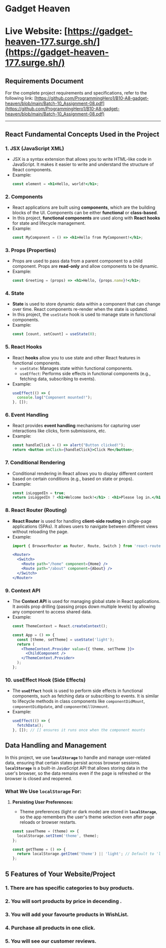 # Gadget Heaven

# **Live Website**: [https://gadget-heaven-177.surge.sh/](https://gadget-heaven-177.surge.sh/)


## Requirements Document
For the complete project requirements and specifications, refer to the following link:
[https://github.com/ProgrammingHero1/B10-A8-gadget-heaven/blob/main/Batch-10_Assignment-08.pdf](https://github.com/ProgrammingHero1/B10-A8-gadget-heaven/blob/main/Batch-10_Assignment-08.pdf)

---



## React Fundamental Concepts Used in the Project

### 1. **JSX (JavaScript XML)**
   - JSX is a syntax extension that allows you to write HTML-like code in JavaScript. It makes it easier to write and understand the structure of React components.
   - Example:
     ```jsx
     const element = <h1>Hello, world!</h1>;
     ```

### 2. **Components**
   - React applications are built using **components**, which are the building blocks of the UI. Components can be either **functional** or **class-based**.
   - In this project, **functional components** are used along with **React hooks** for state and lifecycle management.
   - Example:
     ```jsx
     const MyComponent = () => <h1>Hello from MyComponent!</h1>;
     ```

### 3. **Props (Properties)**
   - Props are used to pass data from a parent component to a child component. Props are **read-only** and allow components to be dynamic.
   - Example:
     ```jsx
     const Greeting = (props) => <h1>Hello, {props.name}!</h1>;
     ```

### 4. **State**
   - **State** is used to store dynamic data within a component that can change over time. React components re-render when the state is updated.
   - In this project, the `useState` hook is used to manage state in functional components.
   - Example:
     ```jsx
     const [count, setCount] = useState(0);
     ```

### 5. **React Hooks**
   - React **hooks** allow you to use state and other React features in functional components.
     - `useState`: Manages state within functional components.
     - `useEffect`: Performs side effects in functional components (e.g., fetching data, subscribing to events).
   - Example:
     ```jsx
     useEffect(() => {
       console.log("Component mounted!");
     }, []);
     ```

### 6. **Event Handling**
   - React provides **event handling** mechanisms for capturing user interactions like clicks, form submissions, etc.
   - Example:
     ```jsx
     const handleClick = () => alert("Button clicked!");
     return <button onClick={handleClick}>Click Me</button>;
     ```

### 7. **Conditional Rendering**
   - Conditional rendering in React allows you to display different content based on certain conditions (e.g., based on state or props).
   - Example:
     ```jsx
     const isLoggedIn = true;
     return isLoggedIn ? <h1>Welcome back!</h1> : <h1>Please log in.</h1>;
     ```

### 8. **React Router (Routing)**
   - **React Router** is used for handling **client-side routing** in single-page applications (SPAs). It allows users to navigate between different views without reloading the page.
   - Example:
     ```jsx
     import { BrowserRouter as Router, Route, Switch } from 'react-router-dom';

     <Router>
       <Switch>
         <Route path="/home" component={Home} />
         <Route path="/about" component={About} />
       </Switch>
     </Router>
     ```

### 9. **Context API**
   - The **Context API** is used for managing global state in React applications. It avoids prop drilling (passing props down multiple levels) by allowing any component to access shared data.
   - Example:
     ```jsx
     const ThemeContext = React.createContext();

     const App = () => {
       const [theme, setTheme] = useState('light');
       return (
         <ThemeContext.Provider value={{ theme, setTheme }}>
           <ChildComponent />
         </ThemeContext.Provider>
       );
     };
     ```

### 10. **useEffect Hook (Side Effects)**
   - The **`useEffect`** hook is used to perform side effects in functional components, such as fetching data or subscribing to events. It is similar to lifecycle methods in class components like `componentDidMount`, `componentDidUpdate`, and `componentWillUnmount`.
   - Example:
     ```jsx
     useEffect(() => {
       fetchData();
     }, []); // [] ensures it runs once when the component mounts
     ```
## Data Handling and Management

In this project, we use **`localStorage`** to handle and manage user-related data, ensuring that certain states persist across browser sessions. **`localStorage`** is a built-in JavaScript API that allows storing data in the user's browser, so the data remains even if the page is refreshed or the browser is closed and reopened.

### What We Use `localStorage` For:

1. **Persisting User Preferences:**
   - Theme preferences (light or dark mode) are stored in **`localStorage`**, so the app remembers the user's theme selection even after page reloads or browser restarts.
   
   ```javascript
   const saveTheme = (theme) => {
     localStorage.setItem('theme', theme);
   };

   const getTheme = () => {
     return localStorage.getItem('theme') || 'light'; // Default to 'light' if no theme is stored
   };

## 5 Features of Your Website/Project

### 1. There are has specific categories to buy products.
### 2. You will sort products by price in decending .
### 3. You will add your favourte products in WishList.
### 4. Purchase all products in one click.
### 5. You will see our customer reviews. 

